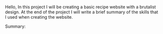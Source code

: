 Hello,
In this project I will be creating a basic recipe website with a brutalist design. At the end of the project I will write a brief summary of the skills that I used when creating the website.

Summary:
